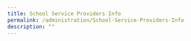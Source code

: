 ```yaml
---
title: School Service Providers Info
permalink: /administration/School-Service-Providers-Info
description: ""
---
```

